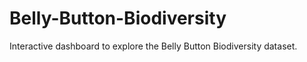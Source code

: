 # Belly-Button-Biodiversity
Interactive dashboard to explore the Belly Button Biodiversity dataset.
